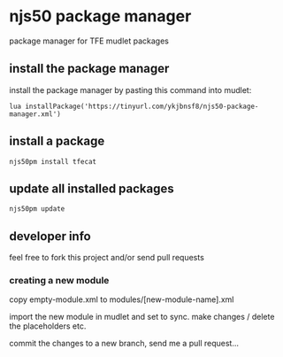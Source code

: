 # njs50 package manager
package manager for TFE mudlet packages

## install the package manager
install the package manager by pasting this command into mudlet:
```
lua installPackage('https://tinyurl.com/ykjbnsf8/njs50-package-manager.xml')
```

## install a package
```
njs50pm install tfecat
```

## update all installed packages
```
njs50pm update
```

## developer info
feel free to fork this project and/or send pull requests

### creating a new module

copy empty-module.xml to modules/[new-module-name].xml

import the new module in mudlet and set to sync.
make changes / delete the placeholders etc.

commit the changes to a new branch, send me a pull request...
